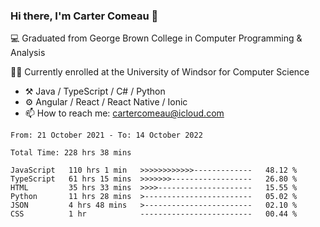 ### Hi there, I'm Carter Comeau 👋

💻 Graduated from George Brown College in Computer Programming & Analysis

🙋‍♂️ Currently enrolled at the University of Windsor for Computer Science

- ⚒️ Java / TypeScript / C# / Python
- ⚙️ Angular / React / React Native / Ionic
- 📫 How to reach me: cartercomeau@icloud.com

<!--START_SECTION:waka-->

```text
From: 21 October 2021 - To: 14 October 2022

Total Time: 228 hrs 38 mins

JavaScript   110 hrs 1 min   >>>>>>>>>>>>-------------   48.12 %
TypeScript   61 hrs 15 mins  >>>>>>>------------------   26.80 %
HTML         35 hrs 33 mins  >>>>---------------------   15.55 %
Python       11 hrs 28 mins  >------------------------   05.02 %
JSON         4 hrs 48 mins   >------------------------   02.10 %
CSS          1 hr            -------------------------   00.44 %
```

<!--END_SECTION:waka-->
